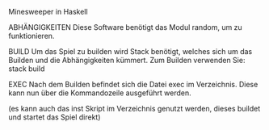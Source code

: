 Minesweeper in Haskell 


ABHÄNGIGKEITEN
Diese Software benötigt das Modul random, um zu funktionieren.


BUILD
Um das Spiel zu builden wird Stack benötigt, welches sich um das Builden und die Abhängigkeiten kümmert.
Zum Builden verwenden Sie: stack build 


EXEC
Nach dem Builden befindet sich die Datei exec im Verzeichnis. Diese kann nun über die Kommandozeile ausgeführt werden.


(es kann auch das inst Skript im Verzeichnis genutzt werden, dieses buildet und startet das Spiel direkt)

